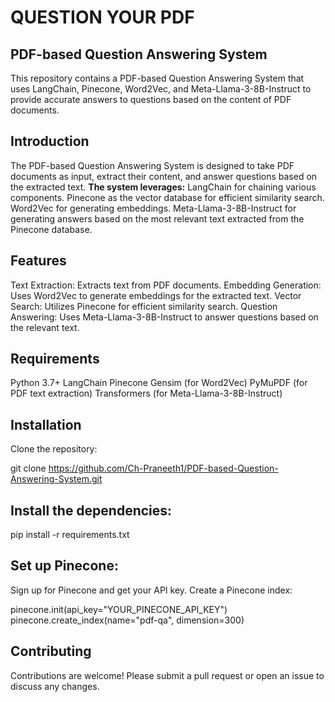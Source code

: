 # **QUESTION YOUR PDF**



## **PDF-based Question Answering System**
This repository contains a PDF-based Question Answering System that uses LangChain, Pinecone, Word2Vec, and Meta-Llama-3-8B-Instruct to provide accurate answers to questions based on the content of PDF documents.

## **Introduction**
The PDF-based Question Answering System is designed to take PDF documents as input, extract their content, and answer questions based on the extracted text. **The system leverages:**
LangChain for chaining various components.
Pinecone as the vector database for efficient similarity search.
Word2Vec for generating embeddings.
Meta-Llama-3-8B-Instruct for generating answers based on the most relevant text extracted from the Pinecone database.


## **Features**
Text Extraction: Extracts text from PDF documents.
Embedding Generation: Uses Word2Vec to generate embeddings for the extracted text.
Vector Search: Utilizes Pinecone for efficient similarity search.
Question Answering: Uses Meta-Llama-3-8B-Instruct to answer questions based on the relevant text.


## **Requirements**
Python 3.7+
LangChain
Pinecone
Gensim (for Word2Vec)
PyMuPDF (for PDF text extraction)
Transformers (for Meta-Llama-3-8B-Instruct)

## **Installation**
Clone the repository:

git clone https://github.com/Ch-Praneeth1/PDF-based-Question-Answering-System.git


## **Install the dependencies:**

pip install -r requirements.txt


## **Set up Pinecone:**

Sign up for Pinecone and get your API key.
Create a Pinecone index:

pinecone.init(api_key="YOUR_PINECONE_API_KEY")
pinecone.create_index(name="pdf-qa", dimension=300)

## **Contributing**
Contributions are welcome! Please submit a pull request or open an issue to discuss any changes.
